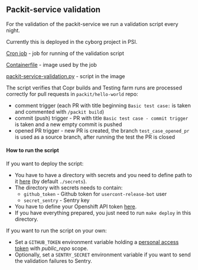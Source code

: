 ## Packit-service validation

For the validation of the packit-service we run a validation script every night.

Currently this is deployed in the cyborg project in PSI.

[Cron job](./openshift/job-run-validation.yaml) - job for running of the validation script

[Containerfile](./Containerfile) - image used by the job

[packit-service-validation.py](./packit-service-validation.py) - script in the image

The script verifies that Copr builds and Testing farm runs are processed correctly for pull requests in `packit/hello-world` repo:

- comment trigger (each PR with title beginning `Basic test case:` is taken
  and commented with `/packit build`)
- commit (push) trigger - PR with title `Basic test case - commit trigger` is taken and a new empty commit is pushed
- opened PR trigger - new PR is created, the branch `test_case_opened_pr` is used as a source branch,
  after running the test the PR is closed

#### How to run the script

If you want to deploy the script:

- You have to have a directory with secrets and you need to define path to it [here](./openshift/job-run-validation.yaml)
  (by default `./secrets`).
- The directory with secrets needs to contain:
  - `github_token` - Github token for `usercont-release-bot` user
  - `secret_sentry` - Sentry key
- You have to define your Openshift API token [here](./openshift/job-run-validation.yaml).
- If you have everything prepared, you just need to run `make deploy` in this directory.

If you want to run the script on your own:

- Set a `GITHUB_TOKEN` environment variable holding a [personal access
  token](https://github.com/settings/tokens) with _public_repo_ scope.
- Optionally, set a `SENTRY_SECRET` environment variable if you want to send
  the validation failures to Sentry.
